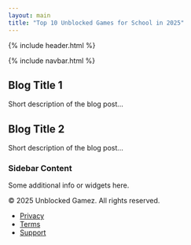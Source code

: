 ```yaml
---
layout: main
title: "Top 10 Unblocked Games for School in 2025"
---
```

  {% include header.html %}
</head>
<body>
  {% include navbar.html %}
  <div class="container">
    <div class="content">
      <div class="blog-post">
        <h2>Blog Title 1</h2>
        <p>Short description of the blog post...</p>
      </div>
      <div class="blog-post">
        <h2>Blog Title 2</h2>
        <p>Short description of the blog post...</p>
      </div>
    </div>
    <div class="sidebar">
      <h3>Sidebar Content</h3>
      <p>Some additional info or widgets here.</p>
    </div>
  </div>
  <footer>
    <div>&copy; 2025 Unblocked Gamez. All rights reserved.</div>
    <ul class="footer-menu">
      <li><a href="/policy.html">Privacy</a></li>
      <li><a href="/term.html">Terms</a></li>
      <li><a href="/contact.html">Support</a></li>
    </ul>
  </footer>
  <script type="module" src="script.js"></script>
</body>
</html>